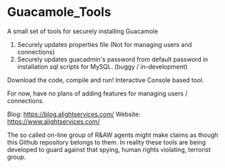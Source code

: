 # Guacamole_Tools
 A small set of tools for securely installing Guacamole

1) Securely updates properties file (Not for managing users and connections)
2) Securely updates guacadmin's password from default password in installation sql scripts for MySQL. (buggy / in-development)

Download the code, compile and run! Interactive Console based tool.

For now, have no plans of adding features for managing users / connections.

Blog: https://blog.alightservices.com/
Website: https://www.alightservices.com/

The so called on-line group of R&AW agents might make claims as though this Github repository belongs to them. In reality these tools are being developed to guard against that spying, human rights violating, terrorist group.
